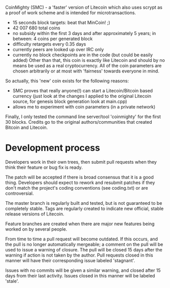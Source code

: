 CoinMighty (SMC) - a 'faster' version of Litecoin which also uses scrypt
as a proof of work scheme and is intended for microtransactions.
 - 15 seconds block targets: beat that MinCoin! ;)
 - 42 007 680 total coins
 - no subsidy within the first 3 days and after approximately 5 years;
    in between: 4 coins per generated block
 - difficulty retargets every 0.35 days
 - currently peers are looked up over IRC only
 - currently no block checkpoints are in the code (but could be easily
   added)
Other than that, this coin is exactly like Litecoin and should by no
means be used as a real cryptocurrency. All of the coin parameters
are chosen arbitrarily or at most with 'fairness' towards everyone in mind.

So actually, this 'new' coin exists for the following reasons:
 - SMC proves that really anyone(!) can start a Litecoin/Bitcoin based currency
    (just look at the changes I applied to the original Litecoin source,
     for genesis block generation look at main.cpp)
 - allows me to experiment with coin parameters (in a private network)

Finally, I only tested the command line server/tool 'coinmighty' for the
first 30 blocks. Credits go to the original authors/communities that
created Bitcoin and Litecoin.

Development process
===================

Developers work in their own trees, then submit pull requests when
they think their feature or bug fix is ready.

The patch will be accepted if there is broad consensus that it is a
good thing.  Developers should expect to rework and resubmit patches
if they don't match the project's coding conventions (see coding.txt)
or are controversial.

The master branch is regularly built and tested, but is not guaranteed
to be completely stable. Tags are regularly created to indicate new
official, stable release versions of Litecoin.

Feature branches are created when there are major new features being
worked on by several people.

From time to time a pull request will become outdated. If this occurs, and
the pull is no longer automatically mergeable; a comment on the pull will
be used to issue a warning of closure. The pull will be closed 15 days
after the warning if action is not taken by the author. Pull requests closed
in this manner will have their corresponding issue labeled 'stagnant'.

Issues with no commits will be given a similar warning, and closed after
15 days from their last activity. Issues closed in this manner will be 
labeled 'stale'.
